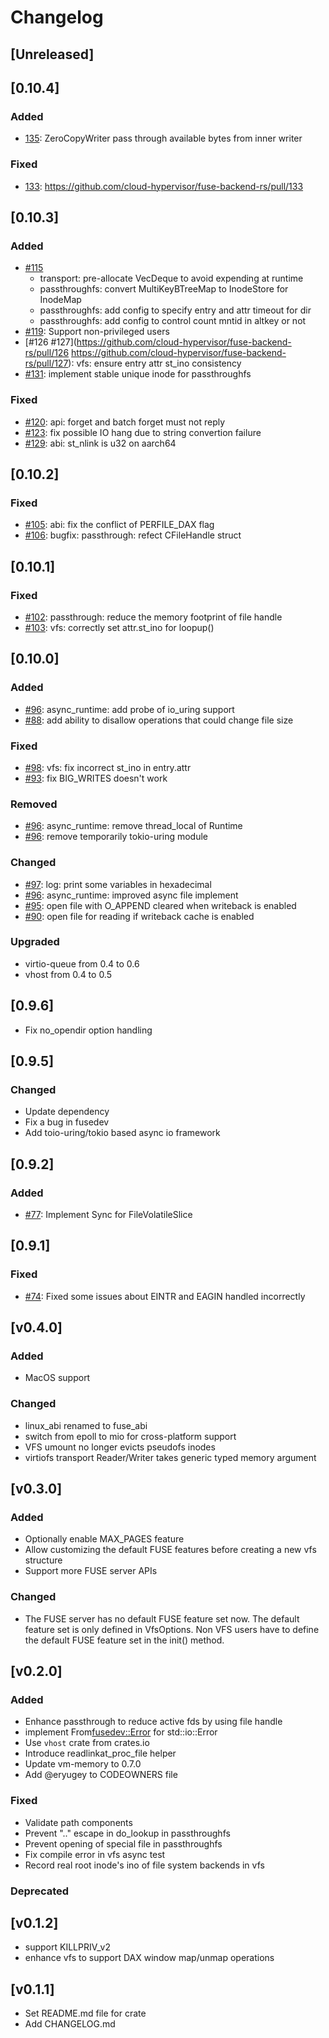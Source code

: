 # Changelog
## [Unreleased]

## [0.10.4]

### Added
- [135](https://github.com/cloud-hypervisor/fuse-backend-rs/pull/135): ZeroCopyWriter pass through available bytes from inner writer

### Fixed
- [133](https://github.com/cloud-hypervisor/fuse-backend-rs/pull/133): https://github.com/cloud-hypervisor/fuse-backend-rs/pull/133

## [0.10.3]

### Added
- [#115](https://github.com/cloud-hypervisor/fuse-backend-rs/pull/115)
  * transport: pre-allocate VecDeque to avoid expending at runtime
  * passthroughfs: convert MultiKeyBTreeMap to InodeStore for InodeMap
  * passthroughfs: add config to specify entry and attr timeout for dir
  * passthroughfs: add config to control count mntid in altkey or not
- [#119](https://github.com/cloud-hypervisor/fuse-backend-rs/pull/119): Support non-privileged users
- [#126 #127](https://github.com/cloud-hypervisor/fuse-backend-rs/pull/126 https://github.com/cloud-hypervisor/fuse-backend-rs/pull/127): vfs: ensure entry attr st_ino consistency
- [#131](https://github.com/cloud-hypervisor/fuse-backend-rs/pull/131): implement stable unique inode for passthroughfs

### Fixed
- [#120](https://github.com/cloud-hypervisor/fuse-backend-rs/pull/120): api: forget and batch forget must not reply
- [#123](https://github.com/cloud-hypervisor/fuse-backend-rs/pull/123): fix possible IO hang due to string convertion failure
- [#129](https://github.com/cloud-hypervisor/fuse-backend-rs/pull/129): abi: st_nlink is u32 on aarch64

## [0.10.2]

### Fixed
- [#105](https://github.com/cloud-hypervisor/fuse-backend-rs/pull/105): abi: fix the conflict of PERFILE_DAX flag
- [#106](https://github.com/cloud-hypervisor/fuse-backend-rs/pull/106): bugfix: passthrough: refect CFileHandle struct

## [0.10.1]

### Fixed
- [#102](https://github.com/cloud-hypervisor/fuse-backend-rs/pull/102): passthrough: reduce the memory footprint of file handle
- [#103](https://github.com/cloud-hypervisor/fuse-backend-rs/pull/103): vfs: correctly set attr.st_ino for loopup()

## [0.10.0]

### Added
- [#96](https://github.com/cloud-hypervisor/fuse-backend-rs/pull/96): async_runtime: add probe of io_uring support
- [#88](https://github.com/cloud-hypervisor/fuse-backend-rs/pull/88): add ability to disallow operations that could change file size

### Fixed
- [#98](https://github.com/cloud-hypervisor/fuse-backend-rs/pull/98): vfs: fix incorrect st_ino in entry.attr
- [#93](https://github.com/cloud-hypervisor/fuse-backend-rs/pull/93): fix BIG_WRITES doesn't work

### Removed
- [#96](https://github.com/cloud-hypervisor/fuse-backend-rs/pull/96): async_runtime: remove thread_local of Runtime
- [#96](https://github.com/cloud-hypervisor/fuse-backend-rs/pull/96): remove temporarily tokio-uring module

### Changed
- [#97](https://github.com/cloud-hypervisor/fuse-backend-rs/pull/97): log: print some variables in hexadecimal
- [#96](https://github.com/cloud-hypervisor/fuse-backend-rs/pull/96): async_runtime: improved async file implement
- [#95](https://github.com/cloud-hypervisor/fuse-backend-rs/pull/95): open file with O_APPEND cleared when writeback is enabled
- [#90](https://github.com/cloud-hypervisor/fuse-backend-rs/pull/90): open file for reading if writeback cache is enabled

### Upgraded
- virtio-queue from 0.4 to 0.6
- vhost from 0.4 to 0.5

## [0.9.6]
- Fix no_opendir option handling

## [0.9.5]

### Changed
- Update dependency
- Fix a bug in fusedev
- Add toio-uring/tokio based async io framework

## [0.9.2]

### Added

- [#77](https://github.com/cloud-hypervisor/fuse-backend-rs/pull/77): Implement Sync for FileVolatileSlice

## [0.9.1]

### Fixed
- [#74](https://github.com/cloud-hypervisor/fuse-backend-rs/pull/74): Fixed some issues about EINTR and EAGIN handled incorrectly

## [v0.4.0]
### Added
- MacOS support

### Changed
- linux_abi renamed to fuse_abi
- switch from epoll to mio for cross-platform support
- VFS umount no longer evicts pseudofs inodes
- virtiofs transport Reader/Writer takes generic typed memory argument

## [v0.3.0]
### Added
- Optionally enable MAX_PAGES feature
- Allow customizing the default FUSE features before creating a new vfs structure
- Support more FUSE server APIs

### Changed
- The FUSE server has no default FUSE feature set now. The default feature set is only
  defined in VfsOptions. Non VFS users have to define the default FUSE feature set in
  the init() method.

## [v0.2.0]
### Added
- Enhance passthrough to reduce active fds by using file handle
- implement From<fusedev::Error> for std::io::Error
- Use `vhost` crate from crates.io
- Introduce readlinkat_proc_file helper
- Update vm-memory to 0.7.0
- Add @eryugey to CODEOWNERS file

### Fixed
- Validate path components
- Prevent ".." escape in do_lookup in passthroughfs
- Prevent opening of special file in passthroughfs
- Fix compile error in vfs async test
- Record real root inode's ino of file system backends in vfs

### Deprecated 

## [v0.1.2]
- support KILLPRIV_v2
- enhance vfs to support DAX window map/unmap operations

## [v0.1.1]
- Set README.md file for crate
- Add CHANGELOG.md
